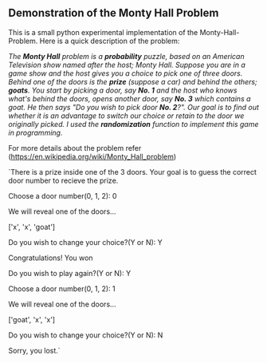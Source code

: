 ## Demonstration of the Monty Hall Problem

This is a small python experimental implementation of the Monty-Hall-Problem. Here is a quick
description of the problem:

_The **Monty Hall** problem is a **probability** puzzle, based on an American Television show named after
the host; Monty Hall. Suppose you are in a game show and the host gives you a choice to pick one of
three doors. Behind one of the doors is the **prize** (suppose a car) and behind the others; **goats**.
You start by picking a door, say **No. 1** and the host who knows what's behind the doors, opens another
door, say **No. 3** which contains a goat. He then says "Do you wish to pick door **No. 2**?". Our goal is
to find out whether it is an advantage to switch our choice or retain to the door we originally
picked. I used the **randomization** function to implement this game in programming._

For more details about the problem refer (https://en.wikipedia.org/wiki/Monty_Hall_problem)

`There is a prize inside one of the 3 doors. Your goal is to guess the correct door number to recieve the prize.
 
 Choose a door number(0, 1, 2): 0
 
 We will reveal one of the doors...
 
 ['x', 'x', 'goat']
 
 Do you wish to change your choice?(Y or N): Y
 
 Congratulations! You won
 
 Do you wish to play again?(Y or N): Y
 
 Choose a door number(0, 1, 2): 1
 
 We will reveal one of the doors...
 
 ['goat', 'x', 'x']
 
 Do you wish to change your choice?(Y or N): N
 
 Sorry, you lost.`

